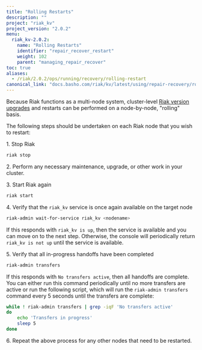 ```yaml
---
title: "Rolling Restarts"
description: ""
project: "riak_kv"
project_version: "2.0.2"
menu:
  riak_kv-2.0.2:
    name: "Rolling Restarts"
    identifier: "repair_recover_restart"
    weight: 102
    parent: "managing_repair_recover"
toc: true
aliases:
  - /riak/2.0.2/ops/running/recovery/rolling-restart
canonical_link: "docs.basho.com/riak/kv/latest/using/repair-recovery/rolling-restart"
---
```


Because Riak functions as a multi-node system, cluster-level [Riak version upgrades](/riak/kv/2.0.2/setup/upgrading/cluster) and restarts can be performed on a node-by-node, "rolling" basis.

The following steps should be undertaken on each Riak node that you wish to restart:

1\. Stop Riak

```bash
riak stop
```

2\. Perform any necessary maintenance, upgrade, or other work in your cluster.

3\. Start Riak again

```bash
riak start
```

4\. Verify that the `riak_kv` service is once again available on the target node

```bash
riak-admin wait-for-service riak_kv <nodename>
```

If this responds with `riak_kv is up`, then the service is available and you can move on to the next step. Otherwise, the console will periodically return `riak_kv is not up` until the service is available.

5\. Verify that all in-progress handoffs have been completed

```bash
riak-admin transfers
```

If this responds with `No transfers active`, then all handoffs are complete. You can either run this command periodically until no more transfers are active or run the following script, which will run the `riak-admin transfers` command every 5 seconds until the transfers are complete:

```bash
while ! riak-admin transfers | grep -iqF 'No transfers active'
do
    echo 'Transfers in progress'
    sleep 5
done
```

6\. Repeat the above process for any other nodes that need to be restarted.
